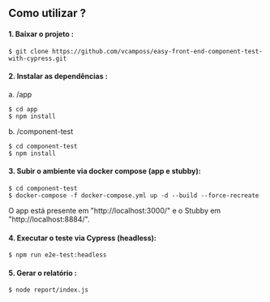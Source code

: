 
## Como utilizar ?
#### 1. Baixar o projeto :
```
$ git clone https://github.com/vcamposs/easy-front-end-component-test-with-cypress.git
```
#### 2. Instalar as dependências :
a. /app
```
$ cd app
$ npm install
```
b. /component-test
```
$ cd component-test
$ npm install
```
#### 3. Subir o ambiente via docker compose (app e stubby):
```
$ cd component-test
$ docker-compose -f docker-compose.yml up -d --build --force-recreate
```
O app está presente em "http://localhost:3000/" e o Stubby em "http://localhost:8884/".
#### 4. Executar o teste via Cypress (headless):
```
$ npm run e2e-test:headless
```
#### 5. Gerar o relatório :
```
$ node report/index.js
```
